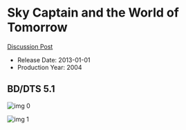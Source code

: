 # Sky Captain and the World of Tomorrow

[Discussion Post](https://www.avsforum.com/threads/bass-eq-for-filtered-movies.2995212/post-57518214)

* Release Date: 2013-01-01
* Production Year: 2004

## BD/DTS 5.1

![img 0](https://i.imgur.com/RLqHpdn.jpg)

![img 1](https://i.imgur.com/1O2STHg.jpg)

